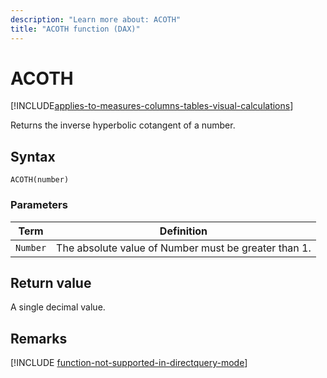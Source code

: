 ```yaml
---
description: "Learn more about: ACOTH"
title: "ACOTH function (DAX)"
---
```

# ACOTH

[!INCLUDE[applies-to-measures-columns-tables-visual-calculations](includes/applies-to-measures-columns-tables-visual-calculations.md)]

Returns the inverse hyperbolic cotangent of a number.

## Syntax

```dax
ACOTH(number)
```

### Parameters

|Term|Definition|
|--------|--------------|
|`Number`|The absolute value of Number must be greater than 1.|

## Return value

A single decimal value.

## Remarks

[!INCLUDE [function-not-supported-in-directquery-mode](includes/function-not-supported-in-directquery-mode.md)]
